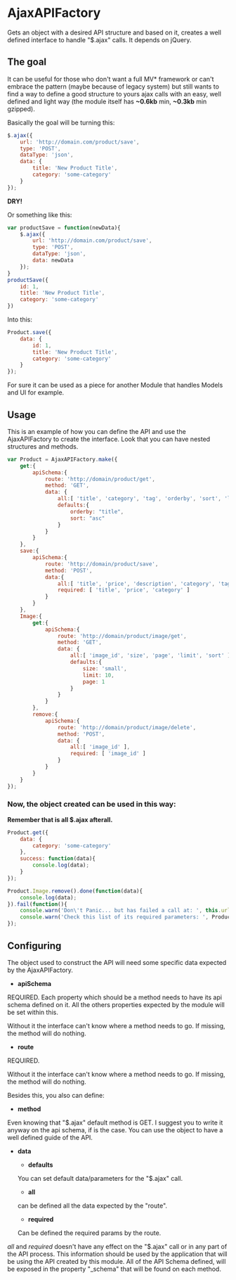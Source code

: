 # AjaxAPIFactory

Gets an object with a desired API structure and based on it, creates a well defined interface to handle "$.ajax" calls.
It depends on jQuery.


## The goal

It can be useful for those who don't want a full MV\* framework or can't embrace the pattern (maybe because of legacy system) but still wants to find a way to define a good structure to yours ajax calls with an easy, well defined and light way (the module itself has **~0.6kb** min, **~0.3kb** min gzipped).

Basically the goal will be turning this:

```javascript
$.ajax({
    url: 'http://domain.com/product/save',
    type: 'POST',
    dataType: 'json',
    data: {
        title: 'New Product Title',
        category: 'some-category'
    }
});
```
**DRY!**


Or something like this:


```javascript
var productSave = function(newData){
    $.ajax({
        url: 'http://domain.com/product/save',
        type: 'POST',
        dataType: 'json',
        data: newData
    });
}
productSave({
    id: 1,
    title: 'New Product Title',
    category: 'some-category'
})
```

Into this:


```javascript
Product.save({
    data: {
        id: 1,
        title: 'New Product Title',
        category: 'some-category'
    }
});
```

For sure it can be used as a piece for another Module that handles Models and UI for example.


## Usage

This is an example of how you can define the API and use the AjaxAPIFactory to create the interface. Look that you can have nested structures and methods.

```javascript
var Product = AjaxAPIFactory.make({
    get:{
        apiSchema:{
            route: 'http://domain/product/get',
            method: 'GET',
            data: {
                all:[ 'title', 'category', 'tag', 'orderby', 'sort', 'limit', 'page' ],
                defaults:{
                    orderby: "title",
                    sort: "asc"
                }
            }
        }
    },
    save:{
        apiSchema:{
            route: 'http://domain/product/save',
            method: 'POST',
            data:{
                all:[ 'title', 'price', 'description', 'category', 'tag' ],
                required: [ 'title', 'price', 'category' ]
            }
        }
    },
    Image:{
        get:{
            apiSchema:{
                route: 'http://domain/product/image/get',
                method: 'GET',
                data: {
                    all:[ 'image_id', 'size', 'page', 'limit', 'sort' ],
                    defaults:{
                        size: 'small',
                        limit: 10,
                        page: 1
                    }
                }
            }
        },
        remove:{
            apiSchema:{
                route: 'http://domain/product/image/delete',
                method: 'POST',
                data: {
                    all:[ 'image_id' ],
                    required: [ 'image_id' ]
                }
            }
        }
    }
});
```

### Now, the object created can be used in this way:
**Remember that is all $.ajax afterall.**

```javascript
Product.get({
    data: {
        category: 'some-category'
    },
    success: function(data){
        console.log(data);
    }
});
```

```javascript
Product.Image.remove().done(function(data){
    console.log(data);
}).fail(function(){
    console.warn('Don\'t Panic... but has failed a call at: ', this.url);
    console.warn('Check this list of its required parameters: ', Product.Image.remove._schema.data.required);
});
```


## Configuring

The object used to construct the API will need some specific data expected by the AjaxAPIFactory.

- **apiSchema**

REQUIRED. Each property which should be a method needs to have its api schema defined on it. All the others properties expected by the module will be set within this.

Without it the interface can't know where a method needs to go. If missing, the method will do nothing.

- **route**

REQUIRED.

Without it the interface can't know where a method needs to go. If missing, the method will do nothing.

Besides this, you also can define:

- **method**

Even knowing that "$.ajax" default method is GET. I suggest you to write it anyway on the api schema, if is the case. You can use the object to have a well defined guide of the API.

- **data**

    - **defaults**

    You can set default data/parameters for the "$.ajax" call.

    - **all**

    can be defined all the data expected by the "route".

    - **required**

    Can be defined the required params by the route.

*all* and *required* doesn't have any effect on the "$.ajax" call or in any part of the API process. This information should be used by the application that will be using the API created by this module.
All of the API Schema defined, will be exposed in the property "_schema" that will be found on each method.

